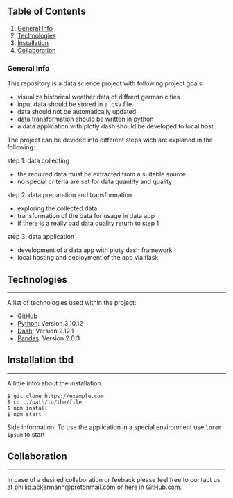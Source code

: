   ## Table of Contents
1. [General Info](#general-info)
2. [Technologies](#technologies)
3. [Installation](#installation)
4. [Collaboration](#collaboration)

### General Info

This repository is a data science project with following project goals:

  - visualize historical weather data of diffrent german cities
  - input data should be stored in a .csv file
  - data should not be automatically updated
  - data transformation should be written in python
  - a data application with plotly dash should be developed to local host
 

The project can be devided into different steps wich are explaned in the following:

step 1: data collecting 
  - the required data must be extracted from a suitable source
  - no special criteria are set for data quantity and quality

step 2: data preparation and transformation
  - exploring the collected data
  - transformation of the data for usage in data app
  - if there is a really bad data quality return to step 1

step 3: data application
  - development of a data app with ploty dash framework
  - local hosting and deployment of the app via flask

## Technologies
***
A list of technologies used within the project:
* [GitHub](https://github.com/packole/ds1_weather_data_ger)
* [Python](https://www.python.org/): Version 3.10.12
* [Dash](https://plotly.com/): Version 2.12.1
* [Pandas](https://pandas.pydata.org/): Version 2.0.3

## Installation tbd
***
A little intro about the installation. 
```
$ git clone https://example.com
$ cd ../path/to/the/file
$ npm install
$ npm start
```
Side information: To use the application in a special environment use ```lorem ipsum``` to start

## Collaboration
***
In case of a desired collaboration or feeback please feel free to contact us at phillip.ackermann@protonmail.com or here in GitHub.com.